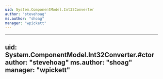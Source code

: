 ```yaml
---
uid: System.ComponentModel.Int32Converter
author: "stevehoag"
ms.author: "shoag"
manager: "wpickett"
---
```


---
uid: System.ComponentModel.Int32Converter.#ctor
author: "stevehoag"
ms.author: "shoag"
manager: "wpickett"
---
